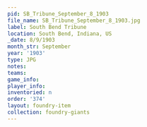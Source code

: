 ```yaml
---
pid: SB_Tribune_September_8_1903
file_name: SB_Tribune_September_8_1903.jpg
label: South Bend Tribune
location: South Bend, Indiana, US
_date: 8/9/1903
month_str: September
year: '1903'
type: JPG
notes: 
teams: 
game_info: 
player_info: 
inventoried: n
order: '374'
layout: foundry-item
collection: foundry-giants
---
```

